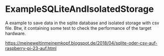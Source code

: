 # ExampleSQLiteAndIsolatedStorage

A example to save data in the sqlite database and isolated storage with csv file. Btw, it containing some test to check the performance of the target hardware.

https://meineweltinmeinemkopf.blogspot.de/2018/04/sqlite-oder-csv-auf-raspberry-pi-23-auf.html


